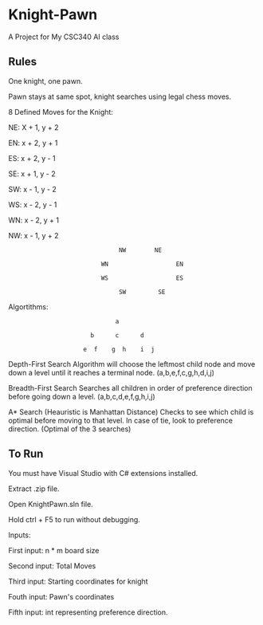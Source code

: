 Knight-Pawn
==========

A Project for My CSC340 AI class

Rules
------

One knight, one pawn.

Pawn stays at same spot, knight searches using legal chess moves.


8 Defined Moves for the Knight:

NE: X + 1, y + 2

EN: x + 2, y + 1

ES: x + 2, y - 1

SE: x + 1, y - 2

SW: x - 1, y - 2

WS: x - 2, y - 1

WN: x - 2, y + 1

NW: x - 1, y + 2




                                   NW        NE
                             
                              WN                   EN
                        
                              WS                   ES
                        
                                   SW         SE
                                   
Algortithms:

                                  a
                                  
                           b      c      d
                            
                         e  f    g  h    i  j

Depth-First Search
     Algorithm will choose the leftmost child node and move down a level until it reaches a terminal node.
     (a,b,e,f,c,g,h,d,i,j)
     
Breadth-First Search
     Searches all children in order of preference direction before going down a level.
     (a,b,c,d,e,f,g,h,i,j)
     
A* Search (Heauristic is Manhattan Distance)
     Checks to see which child is optimal before moving to that level.  In case of tie, look to preference direction.
(Optimal of the 3 searches)

To Run
-------
You must have Visual Studio with C# extensions installed.

Extract .zip file.

Open KnightPawn.sln file.

Hold ctrl + F5 to run without debugging.


Inputs:

First input:  n * m board size

Second input: Total Moves

Third input: Starting coordinates for knight

Fouth input:  Pawn's coordinates

Fifth input: int representing preference direction.











